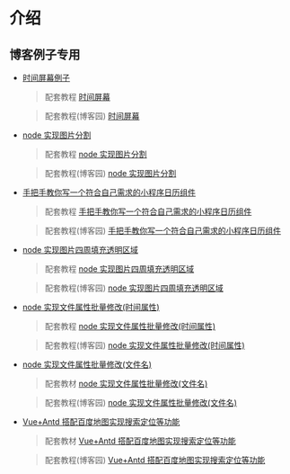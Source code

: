 # 介绍

## 博客例子专用

- [时间屏幕例子](https://gating.gitee.io/demo/vue-time/)

  > 配套教程 [时间屏幕](https://gatings.cn/2020-03-14/%E7%94%A8vue%E5%AE%9E%E7%8E%B0%E4%B8%80%E4%B8%AA%E7%AE%80%E5%8D%95%E7%9A%84%E6%97%B6%E9%97%B4%E5%B1%8F%E5%B9%95/)

  > 配套教程(博客园) [时间屏幕](https://www.cnblogs.com/gating/p/12495000.html)

- [node 实现图片分割](https://gatings.cn)

  > 配套教程 [node 实现图片分割](https://gatings.cn/2020-03-11/node%E5%AE%9E%E7%8E%B0%E5%9B%BE%E7%89%87%E5%88%86%E5%89%B2/)

  > 配套教程(博客园) [node 实现图片分割](https://www.cnblogs.com/gating/p/12488443.html)

- [手把手教你写一个符合自己需求的小程序日历组件](https://gatings.cn)

  > 配套教程 [手把手教你写一个符合自己需求的小程序日历组件](https://gatings.cn/2020-06-08/%E6%89%8B%E6%8A%8A%E6%89%8B%E6%95%99%E4%BD%A0%E5%86%99%E4%B8%80%E4%B8%AA%E7%AC%A6%E5%90%88%E8%87%AA%E5%B7%B1%E9%9C%80%E6%B1%82%E7%9A%84%E5%B0%8F%E7%A8%8B%E5%BA%8F%E6%97%A5%E5%8E%86%E7%BB%84%E4%BB%B6/)

  > 配套教程(博客园) [手把手教你写一个符合自己需求的小程序日历组件](https://www.cnblogs.com/gating/p/13072823.html)

* [node 实现图片四周填充透明区域](https://gatings.cn)

  > 配套教程 [node 实现图片四周填充透明区域](https://gatings.cn/2020-06-10/node%E5%9B%BE%E7%89%87%E5%9B%9B%E5%91%A8%E5%A1%AB%E5%85%85%E9%80%8F%E6%98%8E%E5%8C%BA%E5%9F%9F/)

  > 配套教程(博客园) [node 实现图片四周填充透明区域](https://www.cnblogs.com/gating/p/13084269.html)

- [node 实现文件属性批量修改(时间属性)](https://gatings.cn)

  > 配套教程 [node 实现文件属性批量修改(时间属性)](https://gatings.cn/2020-06-17/node%E5%AE%9E%E7%8E%B0%E6%96%87%E4%BB%B6%E5%B1%9E%E6%80%A7%E6%89%B9%E9%87%8F%E4%BF%AE%E6%94%B9/)

  > 配套教程(博客园) [node 实现文件属性批量修改(时间属性)](https://www.cnblogs.com/gating/p/13154242.html)

* [node 实现文件属性批量修改(文件名)](https://gating.gitee.io/demo/batch-modify-filenames/)

  > 配套教材 [node 实现文件属性批量修改(文件名)](<https://gatings.cn/2020-07-05/node%E5%AE%9E%E7%8E%B0%E6%96%87%E4%BB%B6%E5%B1%9E%E6%80%A7%E6%89%B9%E9%87%8F%E4%BF%AE%E6%94%B9(%E6%96%87%E4%BB%B6%E5%90%8D)/>)

  > 配套教程(博客园) [node 实现文件属性批量修改(文件名)](https://www.cnblogs.com/gating/p/13243518.html)

* [Vue+Antd 搭配百度地图实现搜索定位等功能](https://gating.gitee.io/demo/baidu-map-demo/)

  > 配套教材 [Vue+Antd 搭配百度地图实现搜索定位等功能](https://gatings.cn/2020-11-03/Vue+Antd%E6%90%AD%E9%85%8D%E7%99%BE%E5%BA%A6%E5%9C%B0%E5%9B%BE%E5%AE%9E%E7%8E%B0%E6%90%9C%E7%B4%A2%E5%AE%9A%E4%BD%8D%E7%AD%89%E5%8A%9F%E8%83%BD/)

  > 配套教程(博客园) [Vue+Antd 搭配百度地图实现搜索定位等功能](https://www.cnblogs.com/gating/p/13919616.html)
